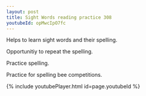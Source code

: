 ```yaml
---
layout: post
title: Sight Words reading practice 308
youtubeId: opMwcIpO7fc
---
```

 
 
Helps to learn sight words and their spelling.

Opportunitiy to repeat the spelling. 

Practice spelling. 
 
Practice for spelling bee competitions. 
 
{% include youtubePlayer.html id=page.youtubeId %}
 
 
